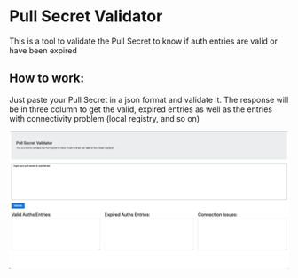 # Pull Secret Validator

This is a tool to validate the Pull Secret to know if auth entries are valid or have been expired

## How to work:

Just paste your Pull Secret in a json format and validate it.
The response will be in three column to get the valid, expired entries as well as the entries with connectivity problem (local registry, and so on)

![img.png](img.png)